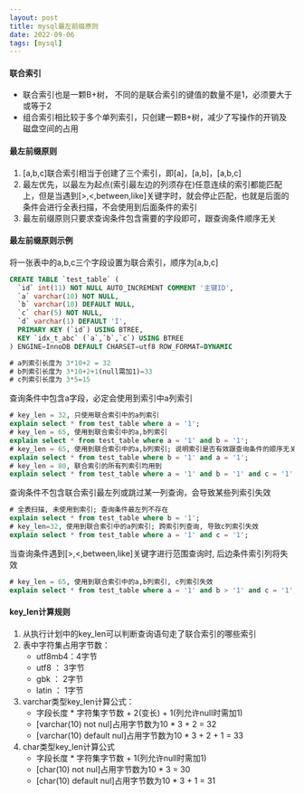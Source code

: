 ```yaml
---
layout: post
title: mysql最左前缀原则
date: 2022-09-06
tags: [mysql]
---
```


#### 联合索引
- 联合索引也是一颗B+树， 不同的是联合索引的键值的数量不是1，必须要大于或等于2
- 组合索引相比较于多个单列索引，只创建一颗B+树，减少了写操作的开销及磁盘空间的占用

#### 最左前缀原则
1. [a,b,c]联合索引相当于创建了三个索引，即[a]，[a,b]，[a,b,c]
2. 最左优先，以最左为起点(索引最左边的列须存在)任意连续的索引都能匹配上，但是当遇到[>,<,between,like]关键字时，就会停止匹配，也就是后面的条件会进行全表扫描，不会使用到后面条件的索引
3. 最左前缀原则只要求查询条件包含需要的字段即可，跟查询条件顺序无关

#### 最左前缀原则示例
将一张表中的a,b,c三个字段设置为联合索引，顺序为[a,b,c]
```sql
CREATE TABLE `test_table` (
  `id` int(11) NOT NULL AUTO_INCREMENT COMMENT '主键ID',
  `a` varchar(10) NOT NULL,
  `b` varchar(10) DEFAULT NULL,
  `c` char(5) NOT NULL,
  `d` varchar(1) DEFAULT 'I',
  PRIMARY KEY (`id`) USING BTREE,
  KEY `idx_t_abc` (`a`,`b`,`c`) USING BTREE
) ENGINE=InnoDB DEFAULT CHARSET=utf8 ROW_FORMAT=DYNAMIC

# a列索引长度为 3*10+2 = 32
# b列索引长度为 3*10+2+1(null需加1)=33
# c列索引长度为 3*5=15
```
查询条件中包含a字段，必定会使用到索引中a列索引
```sql
# key_len = 32, 只使用联合索引中的a列索引
explain select * from test_table where a = '1';
# key_len = 65, 使用到联合索引中的a,b列索引
explain select * from test_table where a = '1' and b = '1';
# key_len = 65, 使用到联合索引中的a,b列索引; 说明索引是否有效跟查询条件的顺序无关
explain select * from test_table where b = '1' and a = '1';
# key_len = 80, 联合索引的所有列索引均用到
explain select * from test_table where a = '1' and b = '1' and c = '1';
```
查询条件不包含联合索引最左列或跳过某一列查询，会导致某些列索引失效
```sql
# 全表扫描, 未使用到索引; 查询条件最左列不存在
explain select * from test_table where b = '1';
# key_len=32, 使用到联合索引中的a列索引; 跨索引列查询, 导致c列索引失效
explain select * from test_table where a = '1' and c = '1';
```
当查询条件遇到[>,<,between,like]关键字进行范围查询时, 后边条件索引列将失效
```sql
# key_len = 65, 使用到联合索引中的a,b列索引, c列索引失效
explain select * from test_table where a = '1' and b > '1' and c = '1';
```

#### key_len计算规则
1. 从执行计划中的key_len可以判断查询语句走了联合索引的哪些索引
2. 表中字符集占用字节数：
    - utf8mb4：4字节
    - utf8 ： 3字节
    - gbk ： 2字节
    - latin ： 1字节
3. varchar类型key_len计算公式：
    - 字段长度 * 字符集字节数 + 2(变长) + 1(列允许null时需加1)
    - [varchar(10) not nul]占用字节数为10 * 3 + 2 = 32 
    - [varchar(10) default nul]占用字节数为10 * 3 + 2 + 1 = 33
4. char类型key_len计算公式
    - 字段长度 * 字符集字节数 + 1(列允许null时需加1)
    - [char(10) not nul]占用字节数为10 * 3 = 30 
    - [char(10) default nul]占用字节数为10 * 3 + 1 = 31
